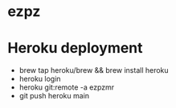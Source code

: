 # ezpz

# Heroku deployment

- brew tap heroku/brew && brew install heroku
- heroku login
- heroku git:remote -a ezpzmr
- git push heroku main
